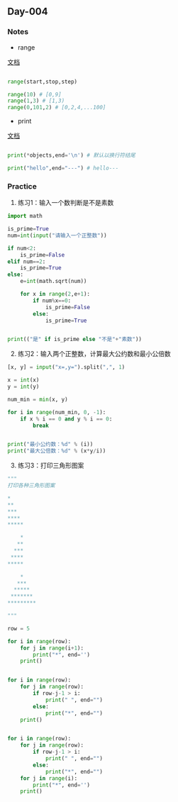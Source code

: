 ## Day-004

### Notes

- range

[文档](https://www.runoob.com/python/python-func-range.html)
```py

range(start,stop,step)

range(10) # [0,9]
range(1,3) # [1,3)
range(0,101,2) # [0,2,4,...100]

```

- print

[文档](https://www.runoob.com/python/python-func-print.html)
```py

print(*objects,end='\n') # 默认以换行符结尾

print("hello",end="---") # hello---

```


### Practice

1. 练习1：输入一个数判断是不是素数
```py
import math

is_prime=True
num=int(input("请输入一个正整数"))

if num<2:
    is_prime=False
elif num==2:
    is_prime=True
else:
    e=int(math.sqrt(num))

    for x in range(2,e+1):
        if num%x==0:
            is_prime=False
        else:
            is_prime=True


print(("是" if is_prime else "不是"+"素数"))
```

2. 练习2：输入两个正整数，计算最大公约数和最小公倍数
```py
[x, y] = input("x=,y=").split(",", 1)

x = int(x)
y = int(y)

num_min = min(x, y)

for i in range(num_min, 0, -1):
    if x % i == 0 and y % i == 0:
        break


print("最小公约数：%d" % (i))
print("最大公倍数：%d" % (x*y/i))

```

3. 练习3：打印三角形图案
```py
"""
打印各种三角形图案

*
**
***
****
*****

    *
   **
  ***
 ****
*****

    *
   ***
  *****
 *******
*********

"""

row = 5

for i in range(row):
    for j in range(i+1):
        print("*", end='')
    print()


for i in range(row):
    for j in range(row):
        if row-j-1 > i:
            print(" ", end="")
        else:
            print("*", end="")
    print()


for i in range(row):
    for j in range(row):
        if row-j-1 > i:
            print(" ", end="")
        else:
            print("*", end="")
    for j in range(i):
        print("*", end='')
    print()


```
